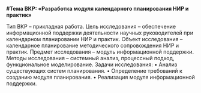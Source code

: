 **#Тема ВКР: «Разработка модуля календарного планирования НИР и практик»**

Тип ВКР – прикладная работа.
Цель исследования – обеспечение информационной поддержки деятельности научных руководителей при календарном планировании НИР и практик.
Объект исследования – календарное планирование методического сопровождения НИР и практик.
Предмет исследования – модуль информационной поддержки.
Методы исследования – системный анализ, процессный подход, функциональное моделирование.
Задачи исследования:
•	Анализ существующих систем планирования.
•	Определение требований к созданию модуля планирования.
•	Реализация модуля информационной поддержки.

